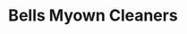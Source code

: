---
title: "Bells Myown Cleaners"
url: /houston/bells-myown-cleaners-fulton-street/
shop: Wäscherei
---